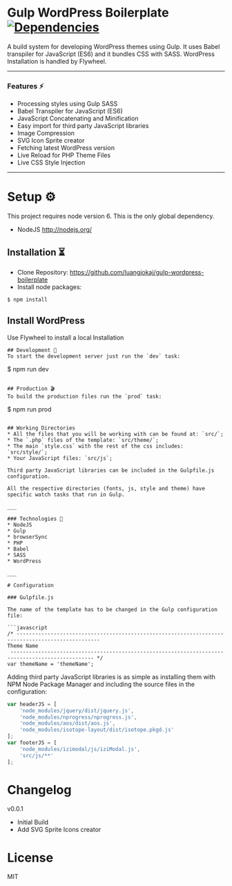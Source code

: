 # Gulp WordPress Boilerplate [![Dependencies](https://david-dm.org/luangjokaj/gulp-wordpress-theme-builder/dev-status.svg)](https://david-dm.org/luangjokaj/gulp-wordpress-theme-builder?type=dev)

A build system for developing WordPress themes using Gulp. It uses Babel transpiler for JavaScript (ES6) and it bundles CSS with SASS. WordPress Installation is handled by Flywheel.

___

### Features ⚡️
* Processing styles using Gulp SASS
* Babel Transpiler for JavaScript (ES6)
* JavaScript Concatenating and Minification
* Easy import for third party JavaScript libraries
* Image Compression
* SVG Icon Sprite creator
* Fetching latest WordPress version
* Live Reload for PHP Theme Files
* Live CSS Style Injection

___

# Setup ⚙️
This project requires node version 6. This is the only global dependency.
* NodeJS http://nodejs.org/

## Installation ⏳
* Clone Repository: https://github.com/luangjokaj/gulp-wordpress-boilerplate
* Install node packages:
```
$ npm install
```
## Install WordPress 
Use Flywheel to install a local Installation
```
## Development 👾
To start the development server just run the `dev` task:
```
$ npm run dev
```

## Production 🎬
To build the production files run the `prod` task:
```
$ npm run prod
```

## Working Directories
* All the files that you will be working with can be found at: `src/`;
* The `.php` files of the template: `src/theme/`;
* The main `style.css` with the rest of the css includes: `src/style/`;
* Your JavaScript files: `src/js`;

Third party JavaScript libraries can be included in the Gulpfile.js configuration.

All the respective directories (fonts, js, style and theme) have specific watch tasks that run in Gulp.

___

### Technologies 🚀
* NodeJS
* Gulp
* browserSync
* PHP
* Babel
* SASS
* WordPress

___

# Configuration

### Gulpfile.js

The name of the template has to be changed in the Gulp configuration file:

```javascript
/* -------------------------------------------------------------------------------------------------
Theme Name
 ------------------------------------------------------------------------------------------------- */
var themeName = 'themeName';
```

Adding third party JavaScript libraries is as simple as installing them with NPM Node Package Manager and including the source files in the configuration:

```javascript
var headerJS = [
	'node_modules/jquery/dist/jquery.js',
	'node_modules/nprogress/nprogress.js',
	'node_modules/aos/dist/aos.js',
	'node_modules/isotope-layout/dist/isotope.pkgd.js'
];
var footerJS = [
	'node_modules/izimodal/js/iziModal.js',
	'src/js/**'
];
```

# Changelog


v0.0.1
* Initial Build
* Add SVG Sprite Icons creator

# License
MIT